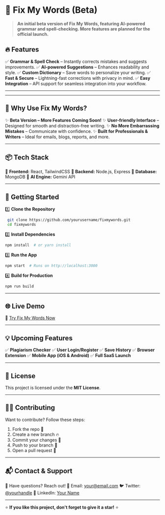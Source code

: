 # 🚀 Fix My Words (Beta)

> **An initial beta version of Fix My Words, featuring AI-powered grammar and spell-checking. More features are planned for the official launch.**

## 🔥 Features

✅ **Grammar & Spell Check** – Instantly corrects mistakes and suggests improvements.
✅ **AI-powered Suggestions** – Enhances readability and style.
✅ **Custom Dictionary** – Save words to personalize your writing.
✅ **Fast & Secure** – Lightning-fast corrections with privacy in mind.
✅ **Easy Integration** – API support for seamless integration into your workflow.

---

---

## 🎯 Why Use Fix My Words?

✨ **Beta Version – More Features Coming Soon!**
✨ **User-friendly Interface** – Designed for smooth and distraction-free writing.
✨ **No More Embarrassing Mistakes** – Communicate with confidence.
✨ **Built for Professionals & Writers** – Ideal for emails, blogs, reports, and more.

---

## 📦 Tech Stack

🔹 **Frontend:** React, TailwindCSS
🔹 **Backend:** Node.js, Express
🔹 **Database:** MongoDB
🔹 **AI Engine:** Gemini API

---

## 🚀 Getting Started

1️⃣ **Clone the Repository**

```bash
 git clone https://github.com/yourusername/fixmywords.git
 cd fixmywords
```

2️⃣ **Install Dependencies**

```bash
npm install  # or yarn install
```

3️⃣ **Run the App**

```bash
npm start  # Runs on http://localhost:3000
```

4️⃣ **Build for Production**

```bash
npm run build
```

---

## 🌐 Live Demo

🚀 [Try Fix My Words Now](https://fixmywords.com)

---

## 💡 Upcoming Features

✅ **Plagiarism Checker**
✅ **User Login/Register**
✅ **Save History**
✅ **Browser Extension**
✅ **Mobile App (iOS & Android)**
✅ **Full SaaS Launch**

---

## 📜 License

This project is licensed under the **MIT License**.

---

## 👨‍💻 Contributing

Want to contribute? Follow these steps:

1. Fork the repo 📌
2. Create a new branch 🔥
3. Commit your changes 💾
4. Push to your branch 🚀
5. Open a pull request 🎉

---

## 📬 Contact & Support

💬 Have questions? Reach out!
📧 Email: [your@email.com](mailto:your@email.com)
🐦 Twitter: [@yourhandle](https://twitter.com/yourhandle)
💼 LinkedIn: [Your Name](https://linkedin.com/in/yourname)

---

⭐ **If you like this project, don't forget to give it a star!** ⭐
